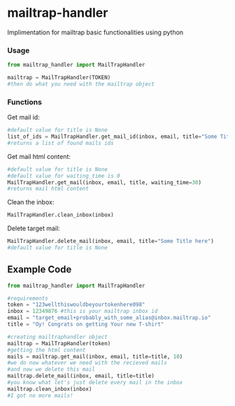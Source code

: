 # mailtrap-handler
Implimentation for mailtrap basic functionalities using python
### Usage

```python
from mailtrap_handler import MailTrapHandler

mailtrap = MailTrapHandler(TOKEN)
#then do what you need with the mailtrap object
```
### Functions
Get mail id:
```python
#default value for title is None
list_of_ids = MailTrapHandler.get_mail_id(inbox, email, title="Some Title here")
#returns a list of found mails ids
```
Get mail html content:
```python
#default value for title is None
#default value for waiting_time is 0
MailTrapHandler.get_mail(inbox, email, title, waiting_time=30)
#returns mail html content
```
Clean the inbox:
```python
MailTrapHandler.clean_inbox(inbox)
```
Delete target mail:
```python
MailTrapHandler.delete_mail(inbox, email, title="Some Title here")
#default value for title is None
```
## Example Code
```python
from mailtrap_handler import MailTrapHandler

#requirements
token = "123wellthiswouldbeyourtokenhere098"
inbox = 12349876 #this is your mailtrap inbox id
email = "target_email+probably_with_some_alias@inbox.mailtrap.io"
title = "Oy! Congrats on getting Your new T-shirt"

#creating mailtraphandler object
mailtrap = MailTrapHandler(token)
#getting the html content
mails = mailtrap.get_mail(inbox, email, title=title, 10)
#we do now whatever we need with the recieved mails
#and now we delete this mail
mailtrap.delete_mail(inbox, email, title=title)
#you know what let's just delete every mail in the inbox
mailtrap.clean_inbox(inbox)
#I got no more mails!
```
